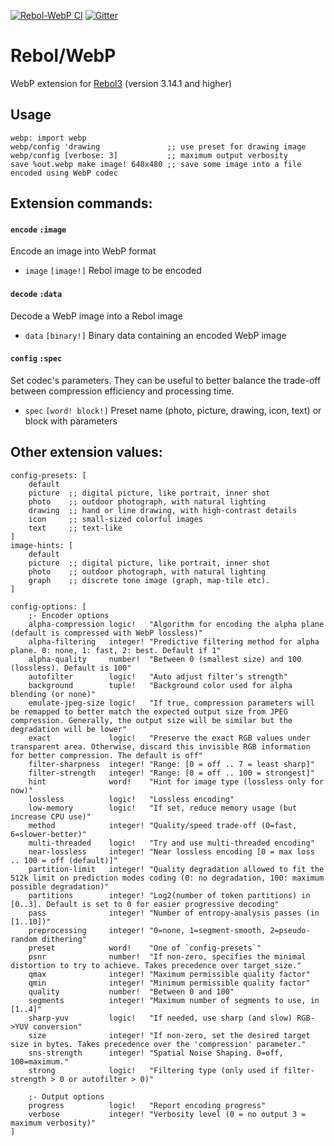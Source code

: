 [![Rebol-WebP CI](https://github.com/Oldes/Rebol-WebP/actions/workflows/main.yml/badge.svg)](https://github.com/Oldes/Rebol-WebP/actions/workflows/main.yml)
[![Gitter](https://badges.gitter.im/rebol3/community.svg)](https://app.gitter.im/#/room/#Rebol3:gitter.im)

# Rebol/WebP

WebP extension for [Rebol3](https://github.com/Oldes/Rebol3) (version 3.14.1 and higher)

## Usage
```rebol
webp: import webp
webp/config 'drawing               ;; use preset for drawing image
webp/config [verbose: 3]           ;; maximum output verbosity
save %out.webp make image! 640x480 ;; save some image into a file encoded using WebP codec
```

## Extension commands:


#### `encode` `:image`
Encode an image into WebP format
* `image` `[image!]` Rebol image to be encoded

#### `decode` `:data`
Decode a WebP image into a Rebol image
* `data` `[binary!]` Binary data containing an encoded WebP image

#### `config` `:spec`
Set codec's parameters. They can be useful to better balance the trade-off between compression efficiency and processing time.
* `spec` `[word! block!]` Preset name (photo, picture, drawing, icon, text) or block with parameters


## Other extension values:
```rebol
config-presets: [
	default
	picture  ;; digital picture, like portrait, inner shot
	photo    ;; outdoor photograph, with natural lighting
	drawing  ;; hand or line drawing, with high-contrast details
	icon     ;; small-sized colorful images
	text     ;; text-like
]
image-hints: [
	default
	picture  ;; digital picture, like portrait, inner shot
	photo    ;; outdoor photograph, with natural lighting
	graph    ;; discrete tone image (graph, map-tile etc).
]

config-options: [
	;- Encoder options
    alpha-compression logic!   "Algorithm for encoding the alpha plane (default is compressed with WebP lossless)"
    alpha-filtering   integer! "Predictive filtering method for alpha plane. 0: none, 1: fast, 2: best. Default if 1"
    alpha-quality     number!  "Between 0 (smallest size) and 100 (lossless). Default is 100"
    autofilter        logic!   "Auto adjust filter's strength"
    background        tuple!   "Background color used for alpha blending (or none)"
    emulate-jpeg-size logic!   "If true, compression parameters will be remapped to better match the expected output size from JPEG compression. Generally, the output size will be similar but the degradation will be lower"
    exact             logic!   "Preserve the exact RGB values under transparent area. Otherwise, discard this invisible RGB information for better compression. The default is off"
    filter-sharpness  integer! "Range: [0 = off .. 7 = least sharp]"
    filter-strength   integer! "Range: [0 = off .. 100 = strongest]"
    hint              word!    "Hint for image type (lossless only for now)"
    lossless          logic!   "Lossless encoding"
    low-memory        logic!   "If set, reduce memory usage (but increase CPU use)"
    method            integer! "Quality/speed trade-off (0=fast, 6=slower-better)"
    multi-threaded    logic!   "Try and use multi-threaded encoding"
    near-lossless     integer! "Near lossless encoding [0 = max loss .. 100 = off (default)]"
    partition-limit   integer! "Quality degradation allowed to fit the 512k limit on prediction modes coding (0: no degradation, 100: maximum possible degradation)"
    partitions        integer! "Log2(number of token partitions) in [0..3]. Default is set to 0 for easier progressive decoding"
    pass              integer! "Number of entropy-analysis passes (in [1..10])"
    preprocessing     integer! "0=none, 1=segment-smooth, 2=pseudo-random dithering"
    preset            word!    "One of `config-presets`"
    psnr              number!  "If non-zero, specifies the minimal distortion to try to achieve. Takes precedence over target_size."
    qmax              integer! "Maximum permissible quality factor"
    qmin              integer! "Minimum permissible quality factor"
    quality           number!  "Between 0 and 100"
    segments          integer! "Maximum number of segments to use, in [1..4]"
    sharp-yuv         logic!   "If needed, use sharp (and slow) RGB->YUV conversion"
    size              integer! "If non-zero, set the desired target size in bytes. Takes precedence over the 'compression' parameter."
    sns-strength      integer! "Spatial Noise Shaping. 0=off, 100=maximum."
    strong            logic!   "Filtering type (only used if filter-strength > 0 or autofilter > 0)"
    
    ;- Output options
    progress          logic!   "Report encoding progress"
    verbose           integer! "Verbosity level (0 = no output 3 = maximum verbosity)"
]
```
